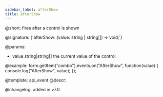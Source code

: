 ```yaml
---
sidebar_label: afterShow
title: afterShow
---          
```


@short: fires after a control is shown

@signature: {'afterShow: (value: string | string[]) => void;'}


@params:
- value     string|string[]     the current value of the control



@example:
form.getItem("combo").events.on("AfterShow", function(value) {
    console.log("AfterShow", value);
});


@template: api_event
@descr:


@changelog: added in v7.0
